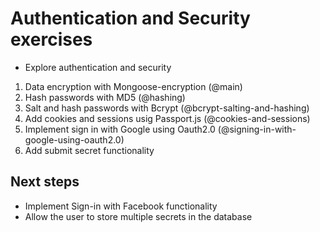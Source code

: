 # Authentication and Security exercises

- Explore authentication and security
1. Data encryption with Mongoose-encryption (@main)
2. Hash passwords with MD5 (@hashing)
3. Salt and hash passwords with Bcrypt (@bcrypt-salting-and-hashing)
4. Add cookies and sessions usig Passport.js (@cookies-and-sessions)
5. Implement sign in with Google using Oauth2.0 (@signing-in-with-google-using-oauth2.0)
6. Add submit secret functionality

## Next steps
- Implement Sign-in with Facebook functionality
- Allow the user to store multiple secrets in the database
